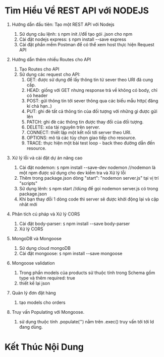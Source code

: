# Tìm Hiểu Về REST API với NODEJS

1. Hướng dẫn đầu tiên: Tạo một REST API với Nodejs
    1. Sử dụng câu lệnh: `$` npm init  //để tạo gói .json cho npm
    2. Cài đặt nodejs express: `$` npm install --save express
    3. Cài đặt phần mềm Postman để có thể xem host thực hiện Request API

2. Hướng dẫn thêm nhiều Routes cho API
    1. Tạo Routes cho API
    2. Sử dụng các request cho API:
        1. GET: được sử dụng để lấy thông tin từ sever theo URI đã cung cấp.
        2. HEAD: giống với GET nhưng response trả về không có body, chỉ có header
        3. POST: gửi thông tin tới sever thông qua các biểu mẫu http( đăng kí chả hạn..)
        4. PUT: ghi đè tất cả thông tin của đối tượng với những gì được gửi lên
        5. PATCH: ghi đè các thông tin được thay đổi của đối tượng.
        6. DELETE: xóa tài nguyên trên server.
        7. CONNECT: thiết lập một kết nối tới server theo URI.
        8. OPTIONS: mô tả các tùy chọn giao tiếp cho resource.
        9. TRACE: thực hiện một bài test loop - back theo đường dẫn đến resource.
3. Xử lý lỗi và cài đặt dự án nâng cao
    1. Cài đặt nodemon: `$` npm install --save-dev nodemon   //nodemon là một npm được sử dụng cho dev kiểm tra và Xử lý lỗi
    2. Thêm trong package.json dòng "start": "nodemon server.js" tại vị trí "scripts"
    3. Sử dụng lênh: `$` npm start   //dùng để gọi nodemon server.js có trong package.json 
    4. Khi bạn thay đỗi 1 dòng code thì server sẽ được khởi động lại và cập nhât mới
4. Phân tích cú pháp và Xử lý CORS
    1. Cài đặt body-parser: `$` npm install --save body-parser
    2. Xử lý CORS
5. MongoDB và Mongoose
    1. Sử dụng cloud mongoDB
    2. Cài đặt mongoose: `$` npm install --save mongoose
6. Mongoose validation
    1. Trong phần models của products sử thuộc tính trong Schema gồm type và thêm required: true
    2. thiết kế lại json

7. Quản lý đơn đặt hàng
    1. tạo models cho orders

8. Truy vấn Populating với Mongoose.
    1. sử dụng thuộc tính .populate('<name collection>') nằm trên .exec() truy vấn tới <collection> tới Id đang dùng.
    
# Kết Thúc Nội Dung